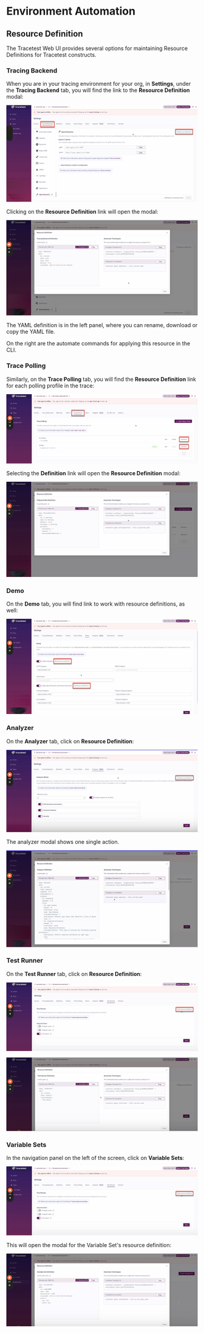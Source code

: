 # Environment Automation

## Resource Definition

The Tracetest Web UI provides several options for maintaining Resource Definitions for Tracetest constructs.

### Tracing Backend

When you are in your tracing environment for your org, in **Settings**, under the **Tracing Backend** tab, you will find the link to the **Resource Definition** modal:

![Resource Definition](../img/resource-definition.png)

Clicking on the **Resource Definition** link will open the modal:

![Resource Definition Modal](../img/resource-definition-modal.png)

The YAML definition is in the left panel, where you can rename, download or copy the YAML file.

On the right are the automate commands for applying this resource in the CLI.

### Trace Polling

Similarly, on the **Trace Polling** tab, you will find the **Resource Definition** link for each polling profile in the trace:

![Trace Polling Resource Definition](../img/trace-polling-resource-definition.png)

Selecting the **Definition** link will open the **Resource Definition** modal:

![Trace Polling Resource Definition Modal](../img/trace-polling-resource-definition-modal.png)

### Demo

On the **Demo** tab, you will find link to work with resource definitions, as well:

![Demo Resource Definition](../img/demo-resource-definition.png)

### Analyzer

On the **Analyzer** tab, click on **Resource Definition**:

![Analyzer Resource Definition](../img/analyzer-resource-definition.png)

The analyzer modal shows one single action.

![Analyzer Resource Definition Modal](../img/analyzer-resource-definition-modal.png)

### Test Runner

On the **Test Runner** tab, click on **Resource Definition**:

![Test Runner Resource Definition](../img/test-runner-resource-definition.png)

![Test Runner Resource Definition Modal](../img/test-runner-resource-definition-modal.png)

### Variable Sets

In the navigation panel on the left of the screen, click on **Variable Sets**:

![Variable Set Resource Definition](../img/test-runner-resource-definition.png)

This will open the modal for the Variable Set's resource definition:

![ Resource Definition Modal](../img/variable-set-resource-definition-modal.png)

